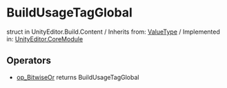# BuildUsageTagGlobal
struct in UnityEditor.Build.Content
 / Inherits from: <a href="https://docs.unity3d.com/6000.1/Documentation/ScriptReference/ValueType.html">ValueType</a> / Implemented in: <a href="https://docs.unity3d.com/6000.1/Documentation/ScriptReference/UnityEditor.CoreModule.html">UnityEditor.CoreModule</a>

## Operators
- <a href="https://docs.unity3d.com/6000.1/Documentation/ScriptReference/BuildUsageTagGlobal.op_BitwiseOr.html">op_BitwiseOr</a> returns BuildUsageTagGlobal
